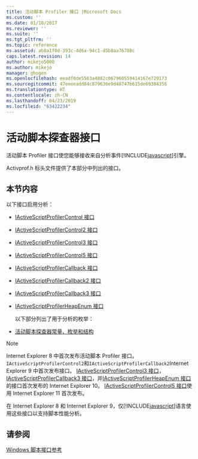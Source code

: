 ```yaml
---
title: 活动脚本 Profiler 接口 |Microsoft Docs
ms.custom: ''
ms.date: 01/18/2017
ms.reviewer: ''
ms.suite: ''
ms.tgt_pltfrm: ''
ms.topic: reference
ms.assetid: ab8a1f0d-393c-4d6a-94c1-d5b8aa76788c
caps.latest.revision: 14
author: mikejo5000
ms.author: mikejo
manager: ghogen
ms.openlocfilehash: eeadf0de5563a4882c067960559414167e729173
ms.sourcegitcommit: 47eeeeadd84c879636e9d48747b615de69384356
ms.translationtype: HT
ms.contentlocale: zh-CN
ms.lasthandoff: 04/23/2019
ms.locfileid: "63422234"
---
```

# <a name="active-script-profiler-interfaces"></a>活动脚本探查器接口
活动脚本 Profiler 接口使您能够接收来自分析事件[!INCLUDE[javascript](../../javascript/includes/javascript-md.md)]引擎。  
  
 Activprof.h 标头文件提供了本部分中列出的接口。  
  
## <a name="in-this-section"></a>本节内容  
 以下接口启用分析：  
  
- [IActiveScriptProfilerControl 接口](../../winscript/reference/iactivescriptprofilercontrol-interface.md)  
  
- [IActiveScriptProfilerControl2 接口](../../winscript/reference/iactivescriptprofilercontrol2-interface.md)  
  
- [IActiveScriptProfilerControl3 接口](../../winscript/reference/iactivescriptprofilercontrol3-interface.md)  
  
- [IActiveScriptProfilerControl5 接口](../../winscript/reference/iactivescriptprofilercontrol5-interface.md)  
  
- [IActiveScriptProfilerCallback 接口](../../winscript/reference/iactivescriptprofilercallback-interface.md)  
  
- [IActiveScriptProfilerCallback2 接口](../../winscript/reference/iactivescriptprofilercallback2-interface.md)  
  
- [IActiveScriptProfilerCallback3 接口](../../winscript/reference/iactivescriptprofilercallback3-interface.md)  
  
- [IActiveScriptProfilerHeapEnum 接口](../../winscript/reference/iactivescriptprofilerheapenum-interface.md)  
  
  以下部分列出了用于分析的枚举：  
  
- [活动脚本探查器常量、枚举和结构](../../winscript/reference/active-script-profiler-constants-enumerations-and-structures.md)  
  
> [!NOTE]
> Internet Explorer 8 中首次发布活动脚本 Profiler 接口。 `IActiveScriptProfilerControl2`和`IActiveScriptProfilerCallback2`Internet Explorer 9 中首次发布接口。 [IActiveScriptProfilerControl3 接口](../../winscript/reference/iactivescriptprofilercontrol3-interface.md)， [IActiveScriptProfilerCallback3 接口](../../winscript/reference/iactivescriptprofilercallback3-interface.md)，并[IActiveScriptProfilerHeapEnum 接口](../../winscript/reference/iactivescriptprofilerheapenum-interface.md)的接口首次发布的 Internet Explorer 10。 [IActiveScriptProfilerControl5 接口](../../winscript/reference/iactivescriptprofilercontrol5-interface.md)使用 Internet Explorer 11 首次发布。  
>   
> 在 Internet Explorer 8 和 Internet Explorer 9，仅[!INCLUDE[javascript](../../javascript/includes/javascript-md.md)]语言使用这些接口以支持脚本性能分析。  
  
## <a name="see-also"></a>请参阅  
 [Windows 脚本接口参考](../../winscript/reference/windows-script-interfaces-reference.md)